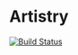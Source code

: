 # Artistry

[![Build Status](https://travis-ci.org/stephenkey/artistry.svg?branch=master)](https://travis-ci.org/stephenkey/artistry)
